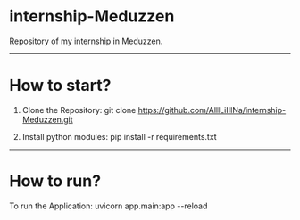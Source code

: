 # internship-Meduzzen
Repository of my internship in Meduzzen.

---
<h1> How to start? </h1>

1. Clone the Repository:
git clone https://github.com/AlllLiIIINa/internship-Meduzzen.git

2. Install python modules:
pip install -r requirements.txt

---
<h1> How to run? </h1>
To run the Application:
uvicorn app.main:app --reload